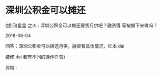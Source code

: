 # 深圳公积金可以摊还

(提问)星星 之火 : 深圳公积金可以摊还房贷月供吧？融资得 等按揭下来做吗？

2018-06-04

回答：深圳公积金可以摊还月供，融资看具体情况，红本 dai

装修 dai 都有不同的操作(1 赞)

弗悔 :